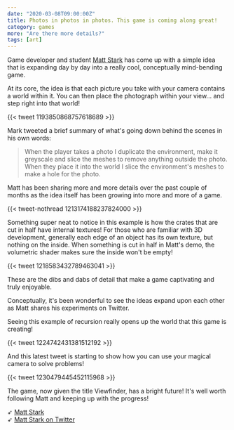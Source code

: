 ```yaml
---
date: "2020-03-08T09:00:00Z"
title: Photos in photos in photos. This game is coming along great!
category: games
more: "Are there more details?"
tags: [art]
---
```


Game developer and student [Matt Stark](https://matt.stark.scot) has come up with a simple idea that is expanding day by day into a really cool, conceptually mind-bending game.

At its core, the idea is that each picture you take with your camera contains a world within it. You can then place the photograph within your view... and step right into that world!

<!--more-->

{{< tweet 1193850868757618689 >}}

Mark tweeted a brief summary of what's going down behind the scenes in his own words:

> When the player takes a photo I duplicate the environment, make it greyscale and slice the meshes to remove anything outside the photo. When they place it into the world I slice the environment's meshes to make a hole for the photo.

Matt has been sharing more and more details over the past couple of months as the idea itself has been growing into more and more of a game.

{{< tweet-nothread 1213174188237824000 >}}

Something super neat to notice in this example is how the crates that are cut in half have internal textures! For those who are familiar with 3D development, generally each edge of an object has its own texture, but nothing on the inside. When something is cut in half in Matt's demo, the volumetric shader makes sure the inside won't be empty!

{{< tweet 1218583432789463041 >}}

These are the dibs and dabs of detail that make a game captivating and truly enjoyable.

Conceptually, it's been wonderful to see the ideas expand upon each other as Matt shares his experiments on Twitter.

Seeing this example of recursion really opens up the world that this game is creating!

{{< tweet 1224742431381512192 >}}

And this latest tweet is starting to show how you can use your magical camera to solve problems!

{{< tweet 1230479445452115968 >}}

The game, now given the title Viewfinder, has a bright future! It's well worth following Matt and keeping up with the progress!

➶ [Matt Stark](https://matt.stark.scot)  
➶ [Matt Stark on Twitter](https://twitter.com/mattstark256)